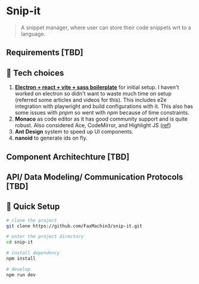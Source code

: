 # Snip-it

> A snippet manager, where user can store their code snippets wrt to a language.

## Requirements [TBD]

## 👀 Tech choices

1. [**Electron + react + vite + sass boilerplate**](https://github.com/electron-vite/electron-vite-react) for initial setup. I haven't worked on electron so didn't want to waste much time on setup (referred some articles and videos for this). This includes e2e integration with playwright and build configurations with it. This also has some issues with _pnpm_ so went with _npm_ because of time constraints.
2. **Monaco** as code editor as it has good community support and is quite robust. Also considered Ace, CodeMirror, and Highlight JS ([ref](https://blog.replit.com/code-editors))
3. **Ant Design** system to speed up UI components.
4. **nanoid** to generate ids on fly.

## Component Architechture [TBD]

## API/ Data Modeling/ Communication Protocols [TBD]

## 🛫 Quick Setup

```sh
# clone the project
git clone https://github.com/FaxMachin3/snip-it.git

# enter the project directory
cd snip-it

# install dependency
npm install

# develop
npm run dev
```
